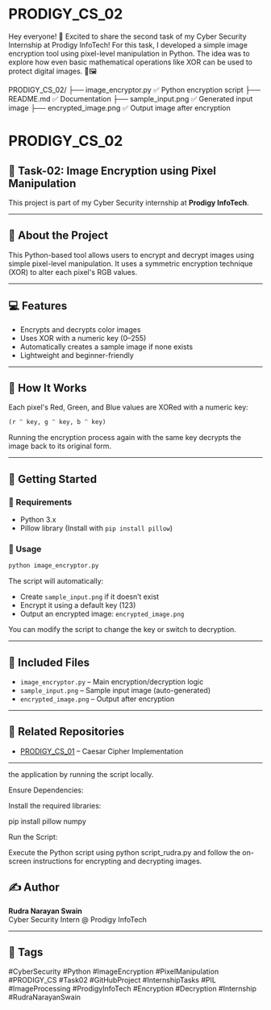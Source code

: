 # PRODIGY_CS_02
Hey everyone! 👋 Excited to share the second task of my Cyber Security Internship at Prodigy InfoTech!  For this task, I developed a simple image encryption tool using pixel-level manipulation in Python. The idea was to explore how even basic mathematical operations like XOR can be used to protect digital images. 🔢🖼️


PRODIGY_CS_02/
├── image_encryptor.py        ✅ Python encryption script
├── README.md                 ✅ Documentation
├── sample_input.png          ✅ Generated input image
├── encrypted_image.png       ✅ Output image after encryption


# PRODIGY_CS_02

## 🔐 Task-02: Image Encryption using Pixel Manipulation

This project is part of my Cyber Security internship at **Prodigy InfoTech**.

---

## 🧠 About the Project

This Python-based tool allows users to encrypt and decrypt images using simple pixel-level manipulation. It uses a symmetric encryption technique (XOR) to alter each pixel's RGB values.

---

## 💻 Features

- Encrypts and decrypts color images
- Uses XOR with a numeric key (0–255)
- Automatically creates a sample image if none exists
- Lightweight and beginner-friendly

---

## 📸 How It Works

Each pixel's Red, Green, and Blue values are XORed with a numeric key:
```python
(r ^ key, g ^ key, b ^ key)
```
Running the encryption process again with the same key decrypts the image back to its original form.

---

## 🚀 Getting Started

### 🔧 Requirements
- Python 3.x
- Pillow library (Install with `pip install pillow`)

### 🧪 Usage

```bash
python image_encryptor.py
```
The script will automatically:
- Create `sample_input.png` if it doesn’t exist
- Encrypt it using a default key (123)
- Output an encrypted image: `encrypted_image.png`

You can modify the script to change the key or switch to decryption.

---

## 📁 Included Files

- `image_encryptor.py` – Main encryption/decryption logic
- `sample_input.png` – Sample input image (auto-generated)
- `encrypted_image.png` – Output after encryption

---

## 🔗 Related Repositories

- [PRODIGY_CS_01](https://github.com/rudranarayan992/PRODIGY_CS_01) – Caesar Cipher Implementation

---

the application by running the script locally.

Ensure Dependencies:

Install the required libraries:

pip install pillow numpy

Run the Script:

Execute the Python script using python script_rudra.py and follow the on-screen instructions for encrypting and decrypting images.

## ✍️ Author

**Rudra Narayan Swain**  
Cyber Security Intern @ Prodigy InfoTech

---

## 📌 Tags

#CyberSecurity #Python #ImageEncryption #PixelManipulation #PRODIGY_CS #Task02 #GitHubProject #InternshipTasks #PIL #ImageProcessing #ProdigyInfoTech #Encryption #Decryption #Internship #RudraNarayanSwain


